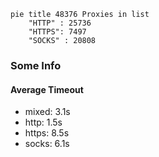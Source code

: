 
```mermaid
pie title 48376 Proxies in list
    "HTTP" : 25736
    "HTTPS": 7497
    "SOCKS" : 20808
```

### Some Info
#### Average Timeout

- mixed: 3.1s
- http: 1.5s
- https: 8.5s
- socks: 6.1s